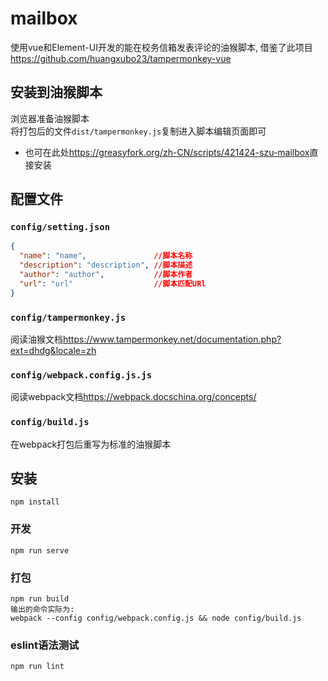 # mailbox
使用vue和Element-UI开发的能在校务信箱发表评论的油猴脚本, 借鉴了此项目<a herf="https://github.com/huangxubo23/tampermonkey-vue">https://github.com/huangxubo23/tampermonkey-vue</a>


## 安装到油猴脚本
浏览器准备<a herf="https://github.com/kalilacc/Tampermonkey-Installer">油猴脚本</a>  
将打包后的文件`dist/tampermonkey.js`复制进入脚本编辑页面即可
- 也可在此处<a href="https://greasyfork.org/zh-CN/scripts/421424-szu-mailbox">https://greasyfork.org/zh-CN/scripts/421424-szu-mailbox</a>直接安装

## 配置文件
### `config/setting.json`
```json
{
  "name": "name",               //脚本名称
  "description": "description", //脚本描述
  "author": "author",           //脚本作者
  "url": "url"                  //脚本匹配URl
}
```
### `config/tampermonkey.js`
阅读油猴文档<a href="https://www.tampermonkey.net/documentation.php?ext=dhdg&locale=zh">https://www.tampermonkey.net/documentation.php?ext=dhdg&locale=zh</a>
### `config/webpack.config.js.js`
阅读webpack文档<a href="https://webpack.docschina.org/concepts/">https://webpack.docschina.org/concepts/</a>
### `config/build.js`
在webpack打包后重写为标准的油猴脚本
## 安装
```
npm install
```

### 开发
```
npm run serve
```

### 打包
```
npm run build
输出的命令实际为: 
webpack --config config/webpack.config.js && node config/build.js
```

### eslint语法测试
```
npm run lint
```
